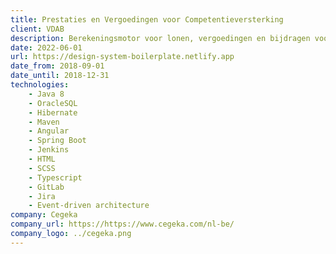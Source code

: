 ```yaml
---
title: Prestaties en Vergoedingen voor Competentieversterking
client: VDAB
description: Berekeningsmotor voor lonen, vergoedingen en bijdragen voor o.a. IBO- en wijkwerkcontracten.
date: 2022-06-01
url: https://design-system-boilerplate.netlify.app
date_from: 2018-09-01
date_until: 2018-12-31
technologies:
    - Java 8
    - OracleSQL
    - Hibernate
    - Maven
    - Angular
    - Spring Boot
    - Jenkins
    - HTML
    - SCSS
    - Typescript
    - GitLab
    - Jira
    - Event-driven architecture
company: Cegeka
company_url: https://https://www.cegeka.com/nl-be/
company_logo: ../cegeka.png
---
```


